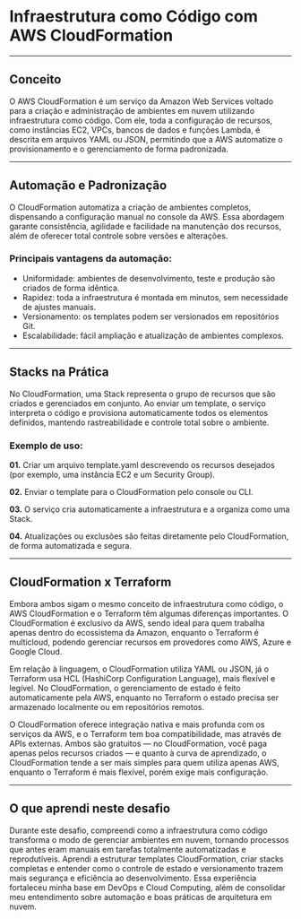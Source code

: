 # Infraestrutura como Código com AWS CloudFormation

---

## Conceito

O AWS CloudFormation é um serviço da Amazon Web Services voltado para a criação e administração de ambientes em nuvem utilizando infraestrutura como código.
Com ele, toda a configuração de recursos, como instâncias EC2, VPCs, bancos de dados e funções Lambda, é descrita em arquivos YAML ou JSON, permitindo que a AWS automatize o provisionamento e o gerenciamento de forma padronizada.

---

## Automação e Padronização

O CloudFormation automatiza a criação de ambientes completos, dispensando a configuração manual no console da AWS.
Essa abordagem garante consistência, agilidade e facilidade na manutenção dos recursos, além de oferecer total controle sobre versões e alterações.

### Principais vantagens da automação:

- Uniformidade: ambientes de desenvolvimento, teste e produção são criados de forma idêntica.
- Rapidez: toda a infraestrutura é montada em minutos, sem necessidade de ajustes manuais.
- Versionamento: os templates podem ser versionados em repositórios Git.
- Escalabilidade: fácil ampliação e atualização de ambientes complexos.

---

## Stacks na Prática

No CloudFormation, uma Stack representa o grupo de recursos que são criados e gerenciados em conjunto.
Ao enviar um template, o serviço interpreta o código e provisiona automaticamente todos os elementos definidos, mantendo rastreabilidade e controle total sobre o ambiente.

### Exemplo de uso:

**01.** Criar um arquivo template.yaml descrevendo os recursos desejados (por exemplo, uma instância EC2 e um Security Group).

**02.** Enviar o template para o CloudFormation pelo console ou CLI.

**03.** O serviço cria automaticamente a infraestrutura e a organiza como uma Stack.

**04.** Atualizações ou exclusões são feitas diretamente pelo CloudFormation, de forma automatizada e segura.

---

## CloudFormation x Terraform

Embora ambos sigam o mesmo conceito de infraestrutura como código, o AWS CloudFormation e o Terraform têm algumas diferenças importantes.
O CloudFormation é exclusivo da AWS, sendo ideal para quem trabalha apenas dentro do ecossistema da Amazon, enquanto o Terraform é multicloud, podendo gerenciar recursos em provedores como AWS, Azure e Google Cloud.

Em relação à linguagem, o CloudFormation utiliza YAML ou JSON, já o Terraform usa HCL (HashiCorp Configuration Language), mais flexível e legível.
No CloudFormation, o gerenciamento de estado é feito automaticamente pela AWS, enquanto no Terraform o estado precisa ser armazenado localmente ou em repositórios remotos.

O CloudFormation oferece integração nativa e mais profunda com os serviços da AWS, e o Terraform tem boa compatibilidade, mas através de APIs externas.
Ambos são gratuitos — no CloudFormation, você paga apenas pelos recursos criados — e quanto à curva de aprendizado, o CloudFormation tende a ser mais simples para quem utiliza apenas AWS, enquanto o Terraform é mais flexível, porém exige mais configuração.

---

## O que aprendi neste desafio

Durante este desafio, compreendi como a infraestrutura como código transforma o modo de gerenciar ambientes em nuvem, tornando processos que antes eram manuais em tarefas totalmente automatizadas e reprodutíveis.
Aprendi a estruturar templates CloudFormation, criar stacks completas e entender como o controle de estado e versionamento trazem mais segurança e eficiência ao desenvolvimento.
Essa experiência fortaleceu minha base em DevOps e Cloud Computing, além de consolidar meu entendimento sobre automação e boas práticas de arquitetura em nuvem.
